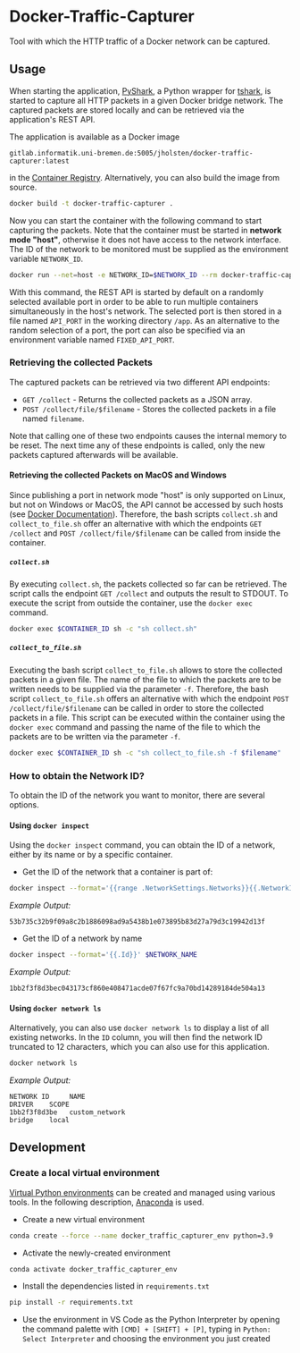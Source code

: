 # Docker-Traffic-Capturer
Tool with which the HTTP traffic of a Docker network can be captured.

## Usage
When starting the application, [PyShark](https://kiminewt.github.io/pyshark/), a Python wrapper for [tshark](https://www.wireshark.org/docs/man-pages/tshark.html), is started to capture all HTTP packets in a given Docker bridge network.
The captured packets are stored locally and can be retrieved via the application's REST API.

The application is available as a Docker image 
```
gitlab.informatik.uni-bremen.de:5005/jholsten/docker-traffic-capturer:latest
```
in the [Container Registry](https://gitlab.informatik.uni-bremen.de/jholsten/docker-traffic-capturer/container_registry).
Alternatively, you can also build the image from source.
```sh
docker build -t docker-traffic-capturer .
```

Now you can start the container with the following command to start capturing the packets.
Note that the container must be started in **network mode "host"**, otherwise it does not have access to the network interface.
The ID of the network to be monitored must be supplied as the environment variable `NETWORK_ID`.
```sh
docker run --net=host -e NETWORK_ID=$NETWORK_ID --rm docker-traffic-capturer
```

With this command, the REST API is started by default on a randomly selected available port in order to be able to run multiple containers simultaneously in the host's network.
The selected port is then stored in a file named `API_PORT` in the working directory `/app`.
As an alternative to the random selection of a port, the port can also be specified via an environment variable named `FIXED_API_PORT`.

### Retrieving the collected Packets
The captured packets can be retrieved via two different API endpoints:
- `GET /collect` - Returns the collected packets as a JSON array.
- `POST /collect/file/$filename` - Stores the collected packets in a file named `filename`.

Note that calling one of these two endpoints causes the internal memory to be reset.
The next time any of these endpoints is called, only the new packets captured afterwards will be available.

#### Retrieving the collected Packets on MacOS and Windows
Since publishing a port in network mode "host" is only supported on Linux, but not on Windows or MacOS, the API cannot be accessed by such hosts (see [Docker Documentation](https://docs.docker.com/network/drivers/host/)).
Therefore, the bash scripts `collect.sh` and `collect_to_file.sh` offer an alternative with which the endpoints `GET /collect` and `POST /collect/file/$filename` can be called from inside the container.

##### `collect.sh`
By executing `collect.sh`, the packets collected so far can be retrieved.
The script calls the endpoint `GET /collect` and outputs the result to STDOUT.
To execute the script from outside the container, use the `docker exec` command.

```sh
docker exec $CONTAINER_ID sh -c "sh collect.sh"
```

##### `collect_to_file.sh`
Executing the bash script `collect_to_file.sh` allows to store the collected packets in a given file.
The name of the file to which the packets are to be written needs to be supplied via the parameter `-f`.
Therefore, the bash script `collect_to_file.sh` offers an alternative with which the endpoint `POST /collect/file/$filename` can be called in order to store the collected packets in a file.
This script can be executed within the container using the `docker exec` command and passing the name of the file to which the packets are to be written via the parameter `-f`.

```sh
docker exec $CONTAINER_ID sh -c "sh collect_to_file.sh -f $filename"
```

### How to obtain the Network ID?
To obtain the ID of the network you want to monitor, there are several options.

#### Using `docker inspect`
Using the `docker inspect` command, you can obtain the ID of a network, either by its name or by a specific container.

- Get the ID of the network that a container is part of:
```sh
docker inspect --format='{{range .NetworkSettings.Networks}}{{.NetworkID}}{{end}}' $CONTAINER_ID
```

*Example Output:*
```
53b735c32b9f09a8c2b1886098ad9a5438b1e073895b83d27a79d3c19942d13f
```

- Get the ID of a network by name
```sh
docker inspect --format='{{.Id}}' $NETWORK_NAME
```

*Example Output:*
```
1bb2f3f8d3bec043173cf860e408471acde07f67fc9a70bd14289184de504a13
```

#### Using `docker network ls`
Alternatively, you can also use `docker network ls` to display a list of all existing networks.
In the `ID` column, you will then find the network ID truncated to 12 characters, which you can also use for this application.
```sh
docker network ls
```

*Example Output:*
```
NETWORK ID     NAME                                                     DRIVER    SCOPE
1bb2f3f8d3be   custom_network                                           bridge    local
```

## Development
### Create a local virtual environment
[Virtual Python environments](https://docs.python.org/3/library/venv.html) can be created and managed using various tools.
In the following description, [Anaconda](https://docs.anaconda.com/) is used.

- Create a new virtual environment

```sh
conda create --force --name docker_traffic_capturer_env python=3.9
```

- Activate the newly-created environment

```sh
conda activate docker_traffic_capturer_env
```

- Install the dependencies listed in `requirements.txt`

```sh
pip install -r requirements.txt
```

- Use the environment in VS Code as the Python Interpreter by opening the command palette with `[CMD] + [SHIFT] + [P]`, typing in `Python: Select Interpreter` and choosing the environment you just created
